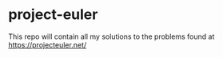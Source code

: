 # project-euler
This repo will contain all my solutions to the problems found at https://projecteuler.net/
